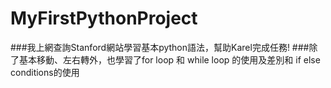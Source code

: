 # MyFirstPythonProject
###我上網查詢Stanford網站學習基本python語法，幫助Karel完成任務!
###除了基本移動、左右轉外，也學習了for loop 和 while loop 的使用及差別和 if else conditions的使用





